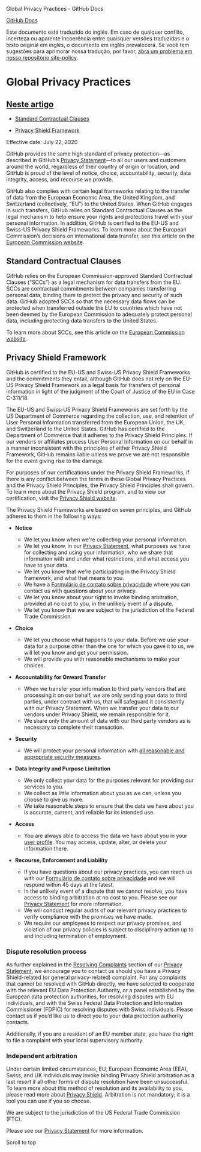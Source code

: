 Global Privacy Practices - GitHub Docs

[](/pt)[GitHub Docs](/pt)

Este documento está traduzido do inglês. Em caso de qualquer conflito, incerteza ou aparente incoerência entre quaisquer versões traduzidas e o texto original em inglês, o documento em inglês prevalecerá. Se você tem sugestões para aprimorar nossa tradução, por favor, [abra um problema em nosso repositório site-policy](https://github.com/github/site-policy/issues).

Global Privacy Practices
==========

[Neste artigo](/github/site-policy/global-privacy-practices#in-this-article)
----------

* [Standard Contractual Clauses](#standard-contractual-clauses)

* [Privacy Shield Framework](#privacy-shield-framework)

Effective date: July 22, 2020

GitHub provides the same high standard of privacy protection—as described in GitHub’s [Privacy Statement](/pt/github/site-policy/github-privacy-statement#githubs-global-privacy-practices)—to all our users and customers around the world, regardless of their country of origin or location, and GitHub is proud of the level of notice, choice, accountability, security, data integrity, access, and recourse we provide.

GitHub also complies with certain legal frameworks relating to the transfer of data from the European Economic Area, the United Kingdom, and Switzerland (collectively, “EU”) to the United States. When GitHub engages in such transfers, GitHub relies on Standard Contractual Clauses as the legal mechanism to help ensure your rights and protections travel with your personal information. In addition, GitHub is certified to the EU-US and Swiss-US Privacy Shield Frameworks. To learn more about the European Commission’s decisions on international data transfer, see this article on the [European Commission website](https://ec.europa.eu/info/law/law-topic/data-protection/international-dimension-data-protection_en).

[](#standard-contractual-clauses)Standard Contractual Clauses
----------

GitHub relies on the European Commission-approved Standard Contractual Clauses (“SCCs”) as a legal mechanism for data transfers from the EU. SCCs are contractual commitments between companies transferring personal data, binding them to protect the privacy and security of such data. GitHub adopted SCCs so that the necessary data flows can be protected when transferred outside the EU to countries which have not been deemed by the European Commission to adequately protect personal data, including protecting data transfers to the United States.

To learn more about SCCs, see this article on the [European Commission website](https://ec.europa.eu/info/law/law-topic/data-protection/international-dimension-data-protection/standard-contractual-clauses-scc_en).

[](#privacy-shield-framework)Privacy Shield Framework
----------

GitHub is certified to the EU-US and Swiss-US Privacy Shield Frameworks and the commitments they entail, although GitHub does not rely on the EU-US Privacy Shield Framework as a legal basis for transfers of personal information in light of the judgment of the Court of Justice of the EU in Case C-311/18.

The EU-US and Swiss-US Privacy Shield Frameworks are set forth by the US Department of Commerce regarding the collection, use, and retention of User Personal Information transferred from the European Union, the UK, and Switzerland to the United States. GitHub has certified to the Department of Commerce that it adheres to the Privacy Shield Principles. If our vendors or affiliates process User Personal Information on our behalf in a manner inconsistent with the principles of either Privacy Shield Framework, GitHub remains liable unless we prove we are not responsible for the event giving rise to the damage.

For purposes of our certifications under the Privacy Shield Frameworks, if there is any conflict between the terms in these Global Privacy Practices and the Privacy Shield Principles, the Privacy Shield Principles shall govern. To learn more about the Privacy Shield program, and to view our certification, visit the [Privacy Shield website](https://www.privacyshield.gov/).

The Privacy Shield Frameworks are based on seven principles, and GitHub adheres to them in the following ways:

* **Notice**
  * We let you know when we're collecting your personal information.
  * We let you know, in our [Privacy Statement](/pt/articles/github-privacy-statement), what purposes we have for collecting and using your information, who we share that information with and under what restrictions, and what access you have to your data.
  * We let you know that we're participating in the Privacy Shield framework, and what that means to you.
  * We have a [Formulário de contato sobre privacidade](https://github.com/contact/privacy) where you can contact us with questions about your privacy.
  * We let you know about your right to invoke binding arbitration, provided at no cost to you, in the unlikely event of a dispute.
  * We let you know that we are subject to the jurisdiction of the Federal Trade Commission.

* **Choice**
  * We let you choose what happens to your data. Before we use your data for a purpose other than the one for which you gave it to us, we will let you know and get your permission.
  * We will provide you with reasonable mechanisms to make your choices.

* **Accountability for Onward Transfer**
  * When we transfer your information to third party vendors that are processing it on our behalf, we are only sending your data to third parties, under contract with us, that will safeguard it consistently with our Privacy Statement. When we transfer your data to our vendors under Privacy Shield, we remain responsible for it.
  * We share only the amount of data with our third party vendors as is necessary to complete their transaction.

* **Security**
  * We will protect your personal information with [all reasonable and appropriate security measures](https://github.com/security).

* **Data Integrity and Purpose Limitation**
  * We only collect your data for the purposes relevant for providing our services to you.
  * We collect as little information about you as we can, unless you choose to give us more.
  * We take reasonable steps to ensure that the data we have about you is accurate, current, and reliable for its intended use.

* **Access**
  * You are always able to access the data we have about you in your [user profile](https://github.com/settings/profile). You may access, update, alter, or delete your information there.

* **Recourse, Enforcement and Liability**
  * If you have questions about our privacy practices, you can reach us with our [Formulário de contato sobre privacidade](https://github.com/contact/privacy) and we will respond within 45 days at the latest.
  * In the unlikely event of a dispute that we cannot resolve, you have access to binding arbitration at no cost to you. Please see our [Privacy Statement](/pt/articles/github-privacy-statement) for more information.
  * We will conduct regular audits of our relevant privacy practices to verify compliance with the promises we have made.
  * We require our employees to respect our privacy promises, and violation of our privacy policies is subject to disciplinary action up to and including termination of employment.

### [](#dispute-resolution-process)Dispute resolution process ###

As further explained in the [Resolving Complaints](/pt/github/site-policy/github-privacy-statement#resolving-complaints) section of our [Privacy Statement](/pt/github/site-policy/github-privacy-statement), we encourage you to contact us should you have a Privacy Shield-related (or general privacy-related) complaint. For any complaints that cannot be resolved with GitHub directly, we have selected to cooperate with the relevant EU Data Protection Authority, or a panel established by the European data protection authorities, for resolving disputes with EU individuals, and with the Swiss Federal Data Protection and Information Commissioner (FDPIC) for resolving disputes with Swiss individuals. Please contact us if you’d like us to direct you to your data protection authority contacts.

Additionally, if you are a resident of an EU member state, you have the right to file a complaint with your local supervisory authority.

### [](#independent-arbitration)Independent arbitration ###

Under certain limited circumstances, EU, European Economic Area (EEA), Swiss, and UK individuals may invoke binding Privacy Shield arbitration as a last resort if all other forms of dispute resolution have been unsuccessful. To learn more about this method of resolution and its availability to you, please read more about [Privacy Shield](https://www.privacyshield.gov/article?id=ANNEX-I-introduction). Arbitration is not mandatory; it is a tool you can use if you so choose.

We are subject to the jurisdiction of the US Federal Trade Commission (FTC).

Please see our [Privacy Statement](/pt/articles/github-privacy-statement) for more information.

Scroll to top
